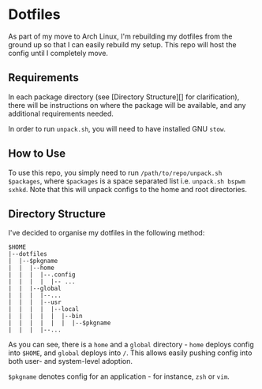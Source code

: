 # Dotfiles

As part of my move to Arch Linux, I'm rebuilding my dotfiles from the ground up so that I can easily rebuild my setup. This repo will host the config until I completely move.

## Requirements

In each package directory (see [Directory Structure][] for clarification), there will be instructions on where the package will be available, and any additional requirements needed.

In order to run `unpack.sh`, you will need to have installed GNU `stow`.

## How to Use

To use this repo, you simply need to run `/path/to/repo/unpack.sh $packages`, where `$packages` is a space separated list i.e. `unpack.sh bspwm sxhkd`. Note that this will unpack configs to the home and root directories.

## Directory Structure

I've decided to organise my dotfiles in the following method:

```
$HOME
|--dotfiles
|  |--$pkgname
|  |  |--home
|  |  |  |--.config
|  |  |  |  |-- ...
|  |  |--global
|  |  |  |--...
|  |  |  |--usr
|  |  |  |  |--local
|  |  |  |  |  |--bin
|  |  |  |  |  |  |--$pkgname
|  |  |  |--...
```

As you can see, there is a `home` and a `global` directory - `home` deploys config into `$HOME`, and `global` deploys into `/`. This allows easily pushing config into both user- and system-level adoption.

`$pkgname` denotes config for an application - for instance, `zsh` or `vim`.
